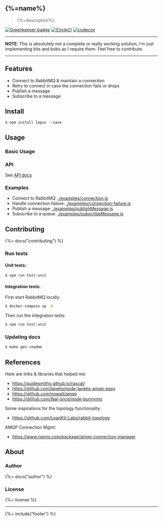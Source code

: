 ## {%=name%}

> {%=description%}

[![Greenkeeper badge](https://badges.greenkeeper.io/stefanwalther/lepus.svg)](https://greenkeeper.io/)
[![CircleCI](https://img.shields.io/circleci/project/github/stefanwalther/lepus.svg)](https://circleci.com/gh/stefanwalther/lepus)
[![codecov](https://codecov.io/gh/stefanwalther/lepus/branch/master/graph/badge.svg)](https://codecov.io/gh/stefanwalther/lepus)

---

__NOTE__: This is absolutely not a complete or really working solution, I'm just implementing bits and bobs as I require them.  Feel free to contribute.

---

## Features

- Connect to RabbitMQ & maintain a connection
- Retry to connect in case the connection fails or drops
- Publish a message
- Subscribe to a message

## Install

```
$ npm install lepus --save
```

## Usage

### Basic Usage

### API

See [API docs](./docs/api-docs.md)

### Examples

- Connect to RabbitMQ: [./examples/connection.js](./examples/connection.js)
- Handle connection failure: [./examples/connection-failure.js](./examples/connection-failure.js)
- Publish a message: [./examples/publishMessage.js](./examples/publishMessage.js)
- Subscribe to a queue: [./examples/subscribeMessage.js](./examples/subscribeMessage.js)

## Contributing

{%= docs("contributing") %}

### Run tests

#### Unit tests:

```bash
$ npm run test:unit
```
#### Integration tests:

First start RabbitMQ locally:
```sh
$ docker-compose up -d
```

Then run the integration tests:
```bash
$ npm run test:unit
```

### Updating docs

```sh
$ make gen-readme
```

## References

Here are links & libraries that helped me:
- https://guidesmiths.github.io/rascal/
- https://github.com/lanetix/node-lanetix-amqp-easy
- https://github.com/nowait/amqp
- https://github.com/dial-once/node-bunnymq

Some inspirations for the topology functionality:
- https://github.com/LeanKit-Labs/rabbit-topology

AMQP Connection Mgmt:
- https://www.npmjs.com/package/amqp-connection-manager

## About

### Author
{%= docs("author") %}

### License
{%= license %}

***

{%= include("footer") %}

